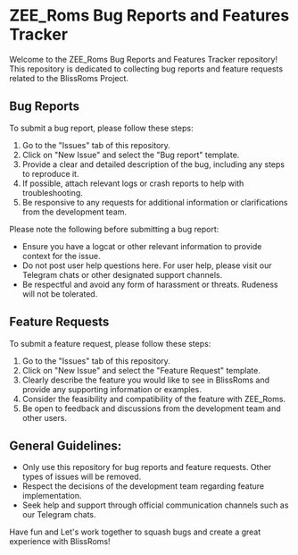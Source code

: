 # ZEE_Roms Bug Reports and Features Tracker

Welcome to the ZEE_Roms Bug Reports and Features Tracker repository! This repository is dedicated to collecting bug reports and feature requests related to the BlissRoms Project.

## Bug Reports

To submit a bug report, please follow these steps:
1. Go to the "Issues" tab of this repository.
2. Click on "New Issue" and select the "Bug report" template.
3. Provide a clear and detailed description of the bug, including any steps to reproduce it.
4. If possible, attach relevant logs or crash reports to help with troubleshooting.
5. Be responsive to any requests for additional information or clarifications from the development team.

Please note the following before submitting a bug report:
- Ensure you have a logcat or other relevant information to provide context for the issue.
- Do not post user help questions here. For user help, please visit our Telegram chats or other designated support channels.
- Be respectful and avoid any form of harassment or threats. Rudeness will not be tolerated.

## Feature Requests

To submit a feature request, please follow these steps:
1. Go to the "Issues" tab of this repository.
2. Click on "New Issue" and select the "Feature Request" template.
3. Clearly describe the feature you would like to see in BlissRoms and provide any supporting information or examples.
4. Consider the feasibility and compatibility of the feature with ZEE_Roms.
5. Be open to feedback and discussions from the development team and other users.

## General Guidelines:
- Only use this repository for bug reports and feature requests. Other types of issues will be removed.
- Respect the decisions of the development team regarding feature implementation.
- Seek help and support through official communication channels such as our Telegram chats.

Have fun and Let's work together to squash bugs and create a great experience with BlissRoms!
